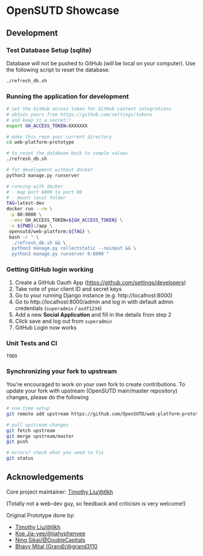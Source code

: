 # OpenSUTD Showcase

## Development

### Test Database Setup (sqlite)

Database will not be pushed to GitHub (will be local on your computer). Use the following script to reset the database.

```bash
./refresh_db.sh
```

### Running the application for development

```bash
# set the GitHub access token for GitHub content integrations
# obtain yours from https://github.com/settings/tokens
# and keep it a secret!!
export GH_ACCESS_TOKEN=XXXXXXX

# make this repo your current directory
cd web-platform-prototype

# to reset the database back to sample values
./refresh_db.sh

# for development without docker
python3 manage.py runserver

# running with docker
# - map port 8000 to port 80
# - mount local folder
TAG=latest-dev
docker run --rm \
 -p 80:8000 \
 --env GH_ACCESS_TOKEN=${GH_ACCESS_TOKEN} \
 -v ${PWD}:/app \
 opensutd/web-platform:${TAG} \
 bash -c " \
  ./refresh_db.sh && \
  python3 manage.py collectstatic --noinput && \
  python3 manage.py runserver 0:8000 "
```

### Getting GitHub login working

1. Create a GitHub Oauth App (https://github.com/settings/developers)
2. Take note of your client ID and secret keys
3. Go to your running Django instance (e.g. http://localhost:8000)
4. Go to http://localhost:8000/admin and log in with default admin credentials (`superadmin` / `asdf1234`)
5. Add a new **Social Application** and fill in the details from step 2
6. Click save and log out from `superadmin`
7. GitHub Login now works

### Unit Tests and CI

```
TODO
```

### Synchronizing your fork to upstream 

You're encouraged to work on your own fork to create contributions. To update your fork with upstream (OpenSUTD main/master repository) changes, please do the following

```bash
# one time setup
git remote add upstream https://github.com/OpenSUTD/web-platform-prototype

# pull upstream changes
git fetch upstream
git merge upstream/master
git push

# errors? check what you need to fix
git status
```

## Acknowledgements

Core project maintainer: [Timothy Liu/@tlkh](https://github.com/tlkh)

(Totally not a web-dev guy, so feedback and criticism is very welcome!)

Original Prototype done by:

* [Timothy Liu/@tlkh](https://github.com/tlkh)
* [Koe Jia-yee/@jiahyphenyee](https://github.com/jiahyphenyee)
* [Ning Sikai/@DoubleCapitals](https://github.com/DoubleCapitals)
* [Bhavy Mital (Grand)/@grand3110](https://github.com/grand3110)




